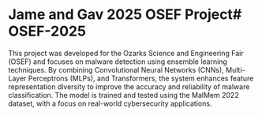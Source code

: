 # Jame and Gav 2025 OSEF Project# OSEF-2025

This project was developed for the Ozarks Science and Engineering Fair (OSEF) and focuses on malware detection using ensemble learning techniques. By combining Convolutional Neural Networks (CNNs), Multi-Layer Perceptrons (MLPs), and Transformers, the system enhances feature representation diversity to improve the accuracy and reliability of malware classification. The model is trained and tested using the MalMem 2022 dataset, with a focus on real-world cybersecurity applications.
